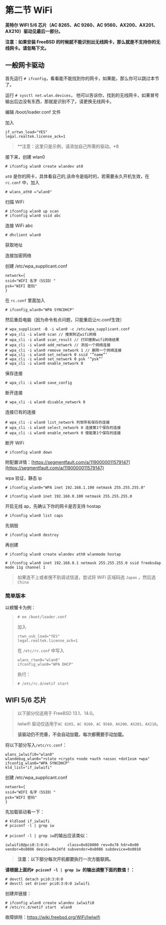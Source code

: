 # 第二节 WiFi

**英特尔 WIFI 5/6 芯片（AC 8265、AC 9260、AC 9560、AX200、AX201、AX210）驱动见最后一部分。**

**注意：如果安装 FreeBSD 的时候就不能识别出无线网卡，那么就是不支持你的无线网卡。请忽略下文。**

## 一般网卡驱动

首先运行 `# ifconfig`，看看能不能找到你的网卡，如果能，那么你可以跳过本节了。

运行 `# sysctl net.wlan.devices`，
他可以告诉你，找到的无线网卡，如果冒号输出后边没有东西，那就是识别不了。请更换无线网卡。

编辑 /boot/loader.conf 文件

加入

```
if_urtwn_load="YES" 
legal.realtek.license_ack=1
```

>**注意：这里只是示例，请添加自己所需的驱动。*8

接下来，创建 wlan0

```
# ifconfig wlan0 create wlandev at0
```

`at0` 是你的网卡，具体看自己的,该命令是临时的，若需要永久开机生效，在 `rc.conf` 中，加入

```
# wlans_ath0 ="wlan0"
```

扫描 WiFi

```
# ifconfig wlan0 up scan
# ifconfig wlan0 ssid abc
```

连接 WiFi abc

```
# dhclient wlan0
```

获取地址

连接加密网络

创建 /etc/wpa_supplicant.conf

```
network={ 
ssid="WIFI 名字（SSID）" 
psk="WIFI 密码"
}
```

在 `rc.conf` 里面加入

```
# ifconfig_wlan0="WPA SYNCDHCP"
```

然后重启电脑（因为命令有点问题，只能重启让rc.conf生效）

```
# wpa_supplicant -B -i wlan0 -c /etc/wpa_supplicant.conf
# wpa_cli -i wlan0 scan // 搜索附近wifi网络
# wpa_cli -i wlan0 scan_result // 打印搜索wifi网络结果
# wpa_cli -i wlan0 add_network // 添加一个网络连接
# wpa_cli -i wlan0 remove_network 1 // 删除一个网络连接
# wpa_cli -i wlan0 set_network 0 ssid ‘“name”‘
# wpa_cli -i wlan0 set_network 0 psk ‘“psk”‘
# wpa_cli -i wlan0 enable_network 0
```

保存连接

```
# wpa_cli -i wlan0 save_config
```

断开连接

```
# wpa_cli -i wlan0 disable_network 0
```

连接已有的连接

```
# wpa_cli -i wlan0 list_network 列举所有保存的连接
# wpa_cli -i wlan0 select_network 0 连接第1个保存的连接
# wpa_cli -i wlan0 enable_network 0 使能第1个保存的连接
```

断开 WiFi

```
# ifconfig wlan0 down
```

附配置详情：[https://segmentfault.com/a/1190000011579147](https://segmentfault.com/a/1190000011579147)

wpa 验证，静态 ip

```
# ifconfig_wlan0="WPA inet 192.168.1.100 netmask 255.255.255.0"

# ifconfig wlan0 inet 192.168.0.100 netmask 255.255.255.0
```

开启无线 ap，先确认下你的网卡是否支持 hostap

```
# ifconfig wlan0 list caps
```

先销毁

```
# ifconfig wlan0 destroy
```

再创建

```
# ifconfig wlan0 create wlandev ath0 wlanmode hostap

# ifconfig wlan0 inet 192.168.0.1 netmask 255.255.255.0 ssid freebsdap mode 11g channel 1
```

>如果连不上或者搜不到调试信道，尝试将 WiFi 区域码选 `Japan` ，然后选 `China`

### 简单版本

以螃蟹卡为例：

>
>```
># ee /boot/loader.conf 
>```
>
>加入
>
>```
>rtwn_usb_load="YES"
>legal.realtek.license_ack=1
>```
>
>在 `/etc/rc.conf` 中写入
>
>```
>wlans_rtwn0="wlan0"
>ifconfig_wlan0="WPA DHCP"
>```
>
>执行：
>
>```
># /etc/rc.d/netif start
>```

## WIFI 5/6 芯片

>以下部分仅适用于 FreeBSD 13.1、14.0。
>
>iwlwifi 驱动仅适用于`AC 8265、AC 9260、AC 9560、AX200、AX201、AX210`。
> 
>**该驱动仍不完善，不会自动加载，每次都需要手动加载。**

将以下部分写入`/etc/rc.conf`：
```
wlans_iwlwifi0="wlan0"
wlandebug_wlan0="+state +crypto +node +auth +assoc +dot1xsm +wpa"
ifconfig_wlan0="WPA SYNCDHCP"
kld_list="if_iwlwifi"
```

创建 /etc/wpa_supplicant.conf

```
network={ 
ssid="WIFI 名字（SSID）" 
psk="WIFI 密码"
}
```

先加载驱动看一下：

```
# kldload if_iwlwifi
# pciconf -l | grep iw 
```

`# pciconf -l | grep iw`的输出应该类似：

```
iwlwifi0@pci0:3:0:0:        class=0x028000 rev=0x78 hdr=0x00 vendor=0x8086 device=0x24fd subvendor=0x8086 subdevice=0x0010
```

>**注意：以下部分每次开机都要执行一次方能联网。**

**请根据上面的`# pciconf -l | grep iw `的输出调整下面的数值！：**

```
# devctl detach pci0:3:0:0
# devctl set driver pci0:3:0:0 iwlwifi
```

创建并链接：

```
# ifconfig wlan0 create wlandev iwlwifi0
# /etc/rc.d/netif start  wlan0
```

故障排除：<https://wiki.freebsd.org/WiFi/Iwlwifi>
